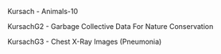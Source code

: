Kursach - Animals-10

KursachG2 - Garbage Collective Data For Nature Conservation

KursachG3 - Chest X-Ray Images (Pneumonia)

